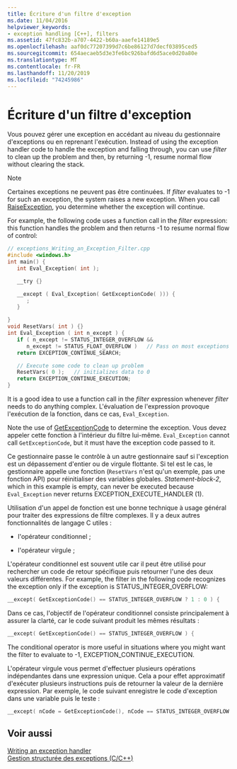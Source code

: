 ```yaml
---
title: Écriture d'un filtre d'exception
ms.date: 11/04/2016
helpviewer_keywords:
- exception handling [C++], filters
ms.assetid: 47fc832b-a707-4422-b60a-aaefe14189e5
ms.openlocfilehash: aaf0dc77207399d7c6be86127d7decf03895ced5
ms.sourcegitcommit: 654aecaeb5d3e3fe6bc926bafd6d5ace0d20a80e
ms.translationtype: MT
ms.contentlocale: fr-FR
ms.lasthandoff: 11/20/2019
ms.locfileid: "74245986"
---
```

# <a name="writing-an-exception-filter"></a>Écriture d'un filtre d'exception

Vous pouvez gérer une exception en accédant au niveau du gestionnaire d'exceptions ou en reprenant l'exécution. Instead of using the exception handler code to handle the exception and falling through, you can use *filter* to clean up the problem and then, by returning -1, resume normal flow without clearing the stack.

> [!NOTE]
>  Certaines exceptions ne peuvent pas être continuées. If *filter* evaluates to -1 for such an exception, the system raises a new exception. When you call [RaiseException](/windows/win32/api/errhandlingapi/nf-errhandlingapi-raiseexception), you determine whether the exception will continue.

For example, the following code uses a function call in the *filter* expression: this function handles the problem and then returns -1 to resume normal flow of control:

```cpp
// exceptions_Writing_an_Exception_Filter.cpp
#include <windows.h>
int main() {
   int Eval_Exception( int );

   __try {}

   __except ( Eval_Exception( GetExceptionCode( ))) {
      ;
   }

}
void ResetVars( int ) {}
int Eval_Exception ( int n_except ) {
   if ( n_except != STATUS_INTEGER_OVERFLOW &&
      n_except != STATUS_FLOAT_OVERFLOW )   // Pass on most exceptions
   return EXCEPTION_CONTINUE_SEARCH;

   // Execute some code to clean up problem
   ResetVars( 0 );   // initializes data to 0
   return EXCEPTION_CONTINUE_EXECUTION;
}
```

It is a good idea to use a function call in the *filter* expression whenever *filter* needs to do anything complex. L'évaluation de l'expression provoque l'exécution de la fonction, dans ce cas, `Eval_Exception`.

Note the use of [GetExceptionCode](/windows/win32/Debug/getexceptioncode) to determine the exception. Vous devez appeler cette fonction à l'intérieur du filtre lui-même. `Eval_Exception` cannot call `GetExceptionCode`, but it must have the exception code passed to it.

Ce gestionnaire passe le contrôle à un autre gestionnaire sauf si l'exception est un dépassement d'entier ou de virgule flottante. Si tel est le cas, le gestionnaire appelle une fonction (`ResetVars` n'est qu'un exemple, pas une fonction API) pour réinitialiser des variables globales. *Statement-block-2*, which in this example is empty, can never be executed because `Eval_Exception` never returns EXCEPTION_EXECUTE_HANDLER (1).

Utilisation d'un appel de fonction est une bonne technique à usage général pour traiter des expressions de filtre complexes. Il y a deux autres fonctionnalités de langage C utiles :

- l'opérateur conditionnel ;

- l'opérateur virgule ;

L'opérateur conditionnel est souvent utile car il peut être utilisé pour rechercher un code de retour spécifique puis retourner l'une des deux valeurs différentes. For example, the filter in the following code recognizes the exception only if the exception is STATUS_INTEGER_OVERFLOW:

```cpp
__except( GetExceptionCode() == STATUS_INTEGER_OVERFLOW ? 1 : 0 ) {
```

Dans ce cas, l'objectif de l'opérateur conditionnel consiste principalement à assurer la clarté, car le code suivant produit les mêmes résultats :

```cpp
__except( GetExceptionCode() == STATUS_INTEGER_OVERFLOW ) {
```

The conditional operator is more useful in situations where you might want the filter to evaluate to -1, EXCEPTION_CONTINUE_EXECUTION.

L'opérateur virgule vous permet d'effectuer plusieurs opérations indépendantes dans une expression unique. Cela a pour effet approximatif d'exécuter plusieurs instructions puis de retourner la valeur de la dernière expression. Par exemple, le code suivant enregistre le code d'exception dans une variable puis le teste :

```cpp
__except( nCode = GetExceptionCode(), nCode == STATUS_INTEGER_OVERFLOW )
```

## <a name="see-also"></a>Voir aussi

[Writing an exception handler](../cpp/writing-an-exception-handler.md)<br/>
[Gestion structurée des exceptions (C/C++)](../cpp/structured-exception-handling-c-cpp.md)
